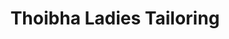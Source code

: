 ---
title: "Thoibha Ladies Tailoring"
url: /athavanad/thoibha-ladies-tailoring/
shop: Schneiderei
---